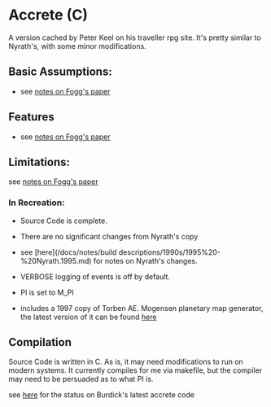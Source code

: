 # Accrete (C)

A version cached by Peter Keel on his traveller rpg site. It's pretty similar to Nyrath's, with some minor 
modifications.

## Basic Assumptions:

- see [notes on Fogg's paper](/docs/notes/build%20descriptions/1960s%20-%201980s/1985%20-%20Extra-Solar%20Planetary%20Systems.md)

## Features

- see [notes on Fogg's paper](/docs/notes/build%20descriptions/1960s%20-%201980s/1985%20-%20Extra-Solar%20Planetary%20Systems.md)


## Limitations:

see [notes on Fogg's paper](/docs/notes/build%20descriptions/1960s%20-%201980s/1985%20-%20Extra-Solar%20Planetary%20Systems.md)

### In Recreation:
- Source Code is complete.

- There are no significant changes from Nyrath's copy

- see [here](/docs/notes/build descriptions/1990s/1995%20-%20Nyrath.1995.md) for notes on Nyrath's changes.

- VERBOSE logging of events is off by default.

- PI is set to M_PI

- includes a 1997 copy of Torben AE. Mogensen planetary map generator, the latest version of it can be
  found [here](http://hjemmesider.diku.dk/~torbenm/Planet/)

## Compilation
Source Code is written in C. As is, it may need modifications to run on modern systems. It currently compiles for me via
makefile, but the compiler may need to be persuaded as to what PI is. 

see [here](/docs/notes/branches%20&%20forks%20&%20stubs/pre-github/burdick%20-%20accrete%20-%201.x%20-%20core.md) for 
the status on Burdick's latest accrete code